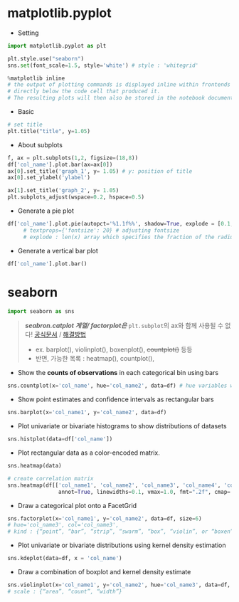# matplotlib.pyplot 
- Setting
```Python
import matplotlib.pyplot as plt

plt.style.use("seaborn")
sns.set(font_scale=1.5, style='white') # style : 'whitegrid'

%matplotlib inline 
# the output of plotting commands is displayed inline within frontends like the Jupyter notebook, 
# directly below the code cell that produced it. 
# The resulting plots will then also be stored in the notebook document.
```

- Basic
```Python
# set title
plt.title("title", y=1.05)
```

- About subplots
```Python
f, ax = plt.subplots(1,2, figsize=(18,8))
df['col_name'].plot.bar(ax=ax[0]) 
ax[0].set_title('graph_1', y= 1.05) # y: position of title
ax[0].set_ylabel('ylabel')

ax[1].set_title('graph_2', y= 1.05)
plt.subplots_adjust(wspace=0.2, hspace=0.5)
```

- Generate a pie plot
```Python
df['col_name'].plot.pie(autopct='%1.1f%%', shadow=True, explode = [0.1, 0.1, 0.1, 0.1] )  
     # textprops={'fontsize': 20} # adjusting fontsize
     # explode : len(x) array which specifies the fraction of the radius with which to offset each wedge 
```
- Generate a vertical bar plot
```Python
df['col_name'].plot.bar()
```

# seaborn
```Python
import seaborn as sns
```
> **_seabron.catplot 계열/ factorplot은_** `plt.subplot`의 ax와 함께 사용될 수 없다! 
> [공식문서](https://seaborn.pydata.org/generated/seaborn.catplot.html#seaborn.catplot)  / 
> [해결방법](https://stackoverflow.com/questions/54959764/seaborn-factorplot-generates-extra-empty-plots-below-actual-plot)
> - ex. barplot(), violinplot(), boxenplot(), ~~countplot()~~ 등등 
> - 반면, 가능한 목록 : heatmap(), countplot(), 

- Show the **counts of observations** in each categorical bin using bars
```Python
sns.countplot(x='col_name', hue='col_name2', data=df) # hue variables will determine how the data are plotted.
```

- Show point estimates and confidence intervals as rectangular bars
```Python
sns.barplot(x='col_name1', y='col_name2', data=df)
```

- Plot univariate or bivariate histograms to show distributions of datasets
```Python
sns.histplot(data=df['col_name']) 
```

- Plot rectangular data as a color-encoded matrix.
```Python
sns.heatmap(data)

# create correlation matrix
sns.heatmap(df[['col_name1', 'col_name2', 'col_name3', 'col_name4', 'col_name5']].corr(), 
                annot=True, linewidths=0.1, vmax=1.0, fmt=".2f", cmap='coolwarm', annot_kws={'size':16})
```


- Draw a categorical plot onto a FacetGrid
```Python
sns.factorplot(x='col_name1', y='col_name2', data=df, size=6) 
# hue='col_name3', col='col_name3', 
# kind : {“point”, “bar”, “strip”, “swarm”, “box”, “violin”, or “boxen”}, default="strip"
```

- Plot univariate or bivariate distributions using kernel density estimation
```Python
sns.kdeplot(data=df, x = 'col_name')
```

- Draw a combination of boxplot and kernel density estimate
```Python
sns.violinplot(x='col_name1', y='col_name2', hue='col_name3', data=df, scale='count', split=True) 
# scale : {“area”, “count”, “width”}
```
